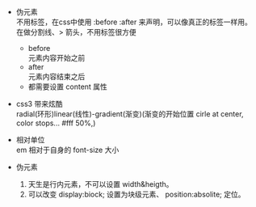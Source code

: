 - 伪元素<br>
    不用标签，在css中使用 :before :after 来声明，可以像真正的标签一样用。<br>
    在做分割线、> 箭头，不用标签很方便
    - before<br>
    元素内容开始之前
    - after<br>
    元素内容结束之后
    - 都需要设置 content 属性

- css3 带来炫酷<br>
    radial(环形)linear(线性)-gradient(渐变)(渐变的开始位置 cirle at center, color stops... #fff 50%,)

- 相对单位<br>
    em 相对于自身的 font-size 大小
- 伪元素<br>
    1. 天生是行内元素，不可以设置 width&heigth。
    2. 可以改变 display:biock; 设置为块级元素、 position:absolite; 定位。